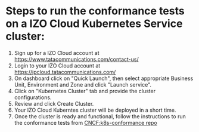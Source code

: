 # Steps to run the conformance tests on a IZO Cloud Kubernetes Service cluster:
1. Sign up for a IZO Cloud account at https://www.tatacommunications.com/contact-us/
2. Login to your IZO Cloud account at https://ipcloud.tatacommunications.com/
3. On dashboard click on "Quick Launch", then select appropriate Business Unit, Environment and Zone and click "Launch service".
4. Click on "Kubernetes Cluster" tab and provide the cluster configurations.
5. Review and click Create Cluster.
6. Your IZO Cloud Kuberntes cluster will be deployed in a short time.
7. Once the cluster is ready and functional, follow the instructions to run the conformance tests from [CNCF:k8s-conformance repo](https://github.com/cncf/k8s-conformance/blob/master/instructions.md#running)
